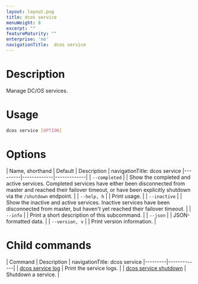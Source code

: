 ```yaml
---
layout: layout.pug
title: dcos service
menuWeight: 8
excerpt: ""
featureMaturity: ""
enterprise: 'no'
navigationTitle:  dcos service
---
```


<!-- This source repo for this topic is https://github.com/dcos/dcos-docs -->


# Description
Manage DC/OS services.

# Usage

```bash
dcos service [OPTION]
```

# Options

| Name, shorthand | Default | Description |
navigationTitle:  dcos service
|---------|-------------|-------------|
| `--completed`   |             | Show the completed and active services. Completed services have either been disconnected from master and reached their failover timeout, or have been explicitly shutdown via the `/shutdown` endpoint. |
| `--help, h`   |             |  Print usage. |
| `--inactive`   |             | Show the inactive and active services. Inactive services have been disconnected from master, but haven't yet reached their failover timeout. |
| `--info`   |             |  Print a short description of this subcommand. |
| `--json`   |             |  JSON-formatted data. |
| `--version, v`   |             | Print version information. | 

# Child commands

| Command | Description |
navigationTitle:  dcos service
|---------|-------------|
| [dcos service log](/docs/1.9/cli/command-reference/dcos-service/dcos-service-log/)   | Print the service logs. | 
| [dcos service shutdown](/docs/1.9/cli/command-reference/dcos-service/dcos-service-shutdown/)   | Shutdown a service. |
